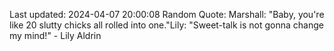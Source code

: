 Last updated: 2024-04-07 20:00:08
Random Quote: Marshall: "Baby, you're like 20 slutty chicks all rolled into one."Lily: "Sweet-talk is not gonna change my mind!" - Lily Aldrin